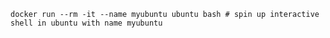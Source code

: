   
    docker run --rm -it --name myubuntu ubuntu bash # spin up interactive shell in ubuntu with name myubuntu
